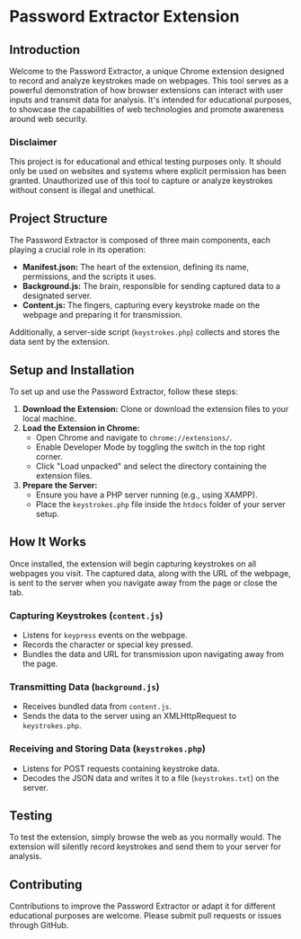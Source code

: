 # Password Extractor Extension

## Introduction
Welcome to the Password Extractor, a unique Chrome extension designed to record and analyze keystrokes made on webpages. This tool serves as a powerful demonstration of how browser extensions can interact with user inputs and transmit data for analysis. It's intended for educational purposes, to showcase the capabilities of web technologies and promote awareness around web security.

### Disclaimer
This project is for educational and ethical testing purposes only. It should only be used on websites and systems where explicit permission has been granted. Unauthorized use of this tool to capture or analyze keystrokes without consent is illegal and unethical.

## Project Structure
The Password Extractor is composed of three main components, each playing a crucial role in its operation:

- **Manifest.json:** The heart of the extension, defining its name, permissions, and the scripts it uses.
- **Background.js:** The brain, responsible for sending captured data to a designated server.
- **Content.js:** The fingers, capturing every keystroke made on the webpage and preparing it for transmission.

Additionally, a server-side script (`keystrokes.php`) collects and stores the data sent by the extension.

## Setup and Installation
To set up and use the Password Extractor, follow these steps:

1. **Download the Extension:** Clone or download the extension files to your local machine.
2. **Load the Extension in Chrome:**
   - Open Chrome and navigate to `chrome://extensions/`.
   - Enable Developer Mode by toggling the switch in the top right corner.
   - Click "Load unpacked" and select the directory containing the extension files.
3. **Prepare the Server:**
   - Ensure you have a PHP server running (e.g., using XAMPP).
   - Place the `keystrokes.php` file inside the `htdocs` folder of your server setup.

## How It Works
Once installed, the extension will begin capturing keystrokes on all webpages you visit. The captured data, along with the URL of the webpage, is sent to the server when you navigate away from the page or close the tab.

### Capturing Keystrokes (`content.js`)
- Listens for `keypress` events on the webpage.
- Records the character or special key pressed.
- Bundles the data and URL for transmission upon navigating away from the page.

### Transmitting Data (`background.js`)
- Receives bundled data from `content.js`.
- Sends the data to the server using an XMLHttpRequest to `keystrokes.php`.

### Receiving and Storing Data (`keystrokes.php`)
- Listens for POST requests containing keystroke data.
- Decodes the JSON data and writes it to a file (`keystrokes.txt`) on the server.

## Testing
To test the extension, simply browse the web as you normally would. The extension will silently record keystrokes and send them to your server for analysis.

## Contributing
Contributions to improve the Password Extractor or adapt it for different educational purposes are welcome. Please submit pull requests or issues through GitHub.

